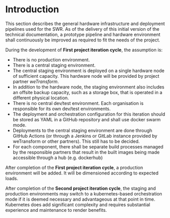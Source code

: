 # Introduction

This section describes the general hardware infrastructure and deployment pipelines used for the SWR. As of the delivery of this initial version of the technical documentation, a prototype pipeline and hardware environment shall continuously be improved as required to fit the needs of the project.

During the development of **First project iteration cycle**, the assumption is:

- There is no production environment.
- There is a central staging environment.
- The central staging environment is deployed on a single hardware node of sufficient capacity. This hardware node will be provided by project partner _weTransform_.
- In addition to the hardware node, the staging environment also includes an offsite backup capacity, such as a storage box, that is operated in a different physical location.
- There is no central dev/test environment. Each organisation is responsible for its own dev/test environments.
- The deployment and orchestration configuration for this iteration should be stored as YAML in a GitHub repository and shall use docker swarm mode.
- Deployments to the central staging environment are done through GitHub Actions (or through a Jenkins or GitLab instance provided by weTransform or other partners). This still has to be decided.
- For each component, there shall be separate build processes managed by the responsible partners that result in the built images being made accessible through a hub (e.g. dockerhub)

After completion of the **First project iteration cycle**, a production environment will be added. It will be dimensioned according to expected loads.

After completion of the **Second project iteration cycle**, the staging and production environments may switch to a kubernetes-based orchestration mode if it is deemed necessary and advantageous at that point in time. Kubernetes does add significant complexity and requires substantial experience and maintenance to render benefits.
